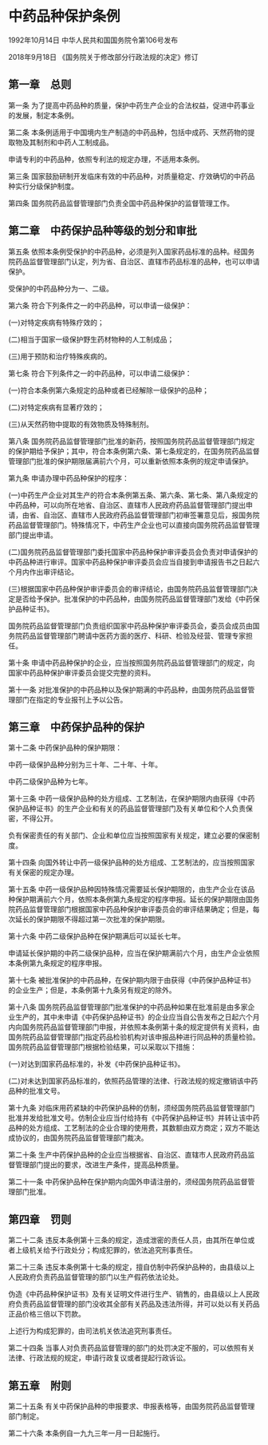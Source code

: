 # 中药品种保护条例

1992年10月14日 中华人民共和国国务院令第106号发布

2018年9月18日 《国务院关于修改部分行政法规的决定》修订

<!-- INFO END -->

## 第一章　总则

第一条 为了提高中药品种的质量，保护中药生产企业的合法权益，促进中药事业的发展，制定本条例。

第二条 本条例适用于中国境内生产制造的中药品种，包括中成药、天然药物的提取物及其制剂和中药人工制成品。

申请专利的中药品种，依照专利法的规定办理，不适用本条例。

第三条 国家鼓励研制开发临床有效的中药品种，对质量稳定、疗效确切的中药品种实行分级保护制度。

第四条 国务院药品监督管理部门负责全国中药品种保护的监督管理工作。

## 第二章　中药保护品种等级的划分和审批

第五条 依照本条例受保护的中药品种，必须是列入国家药品标准的品种。经国务院药品监督管理部门认定，列为省、自治区、直辖市药品标准的品种，也可以申请保护。

受保护的中药品种分为一、二级。

第六条 符合下列条件之一的中药品种，可以申请一级保护：

(一)对特定疾病有特殊疗效的；

(二)相当于国家一级保护野生药材物种的人工制成品；

(三)用于预防和治疗特殊疾病的。

第七条 符合下列条件之一的中药品种，可以申请二级保护：

(一)符合本条例第六条规定的品种或者已经解除一级保护的品种；

(二)对特定疾病有显著疗效的；

(三)从天然药物中提取的有效物质及特殊制剂。

第八条 国务院药品监督管理部门批准的新药，按照国务院药品监督管理部门规定的保护期给予保护；其中，符合本条例第六条、第七条规定的，在国务院药品监督管理部门批准的保护期限届满前六个月，可以重新依照本条例的规定申请保护。

第九条 申请办理中药品种保护的程序：

(一)中药生产企业对其生产的符合本条例第五条、第六条、第七条、第八条规定的中药品种，可以向所在地省、自治区、直辖市人民政府药品监督管理部门提出申请，由省、自治区、直辖市人民政府药品监督管理部门初审签署意见后，报国务院药品监督管理部门。特殊情况下，中药生产企业也可以直接向国务院药品监督管理部门提出申请。

(二)国务院药品监督管理部门委托国家中药品种保护审评委员会负责对申请保护的中药品种进行审评。国家中药品种保护审评委员会应当自接到申请报告书之日起六个月内作出审评结论。

(三)根据国家中药品种保护审评委员会的审评结论，由国务院药品监督管理部门决定是否给予保护。批准保护的中药品种，由国务院药品监督管理部门发给《中药保护品种证书》。

国务院药品监督管理部门负责组织国家中药品种保护审评委员会，委员会成员由国务院药品监督管理部门聘请中医药方面的医疗、科研、检验及经营、管理专家担任。

第十条 申请中药品种保护的企业，应当按照国务院药品监督管理部门的规定，向国家中药品种保护审评委员会提交完整的资料。

第十一条 对批准保护的中药品种以及保护期满的中药品种，由国务院药品监督管理部门在指定的专业报刊上予以公告。

## 第三章　中药保护品种的保护

第十二条 中药保护品种的保护期限：

中药一级保护品种分别为三十年、二十年、十年。

中药二级保护品种为七年。

第十三条 中药一级保护品种的处方组成、工艺制法，在保护期限内由获得《中药保护品种证书》的生产企业和有关的药品监督管理部门及有关单位和个人负责保密，不得公开。

负有保密责任的有关部门、企业和单位应当按照国家有关规定，建立必要的保密制度。

第十四条 向国外转让中药一级保护品种的处方组成、工艺制法的，应当按照国家有关保密的规定办理。

第十五条 中药一级保护品种因特殊情况需要延长保护期限的，由生产企业在该品种保护期满前六个月，依照本条例第九条规定的程序申报。延长的保护期限由国务院药品监督管理部门根据国家中药品种保护审评委员会的审评结果确定；但是，每次延长的保护期限不得超过第一次批准的保护期限。

第十六条 中药二级保护品种在保护期满后可以延长七年。

申请延长保护期的中药二级保护品种，应当在保护期满前六个月，由生产企业依照本条例第九条规定的程序申报。

第十七条 被批准保护的中药品种，在保护期内限于由获得《中药保护品种证书》的企业生产；但是，本条例第十九条另有规定的除外。

第十八条 国务院药品监督管理部门批准保护的中药品种如果在批准前是由多家企业生产的，其中未申请《中药保护品种证书》的企业应当自公告发布之日起六个月内向国务院药品监督管理部门申报，并依照本条例第十条的规定提供有关资料，由国务院药品监督管理部门指定药品检验机构对该申报品种进行同品种的质量检验。国务院药品监督管理部门根据检验结果，可以采取以下措施：

(一)对达到国家药品标准的，补发《中药保护品种证书》。

(二)对未达到国家药品标准的，依照药品管理的法律、行政法规的规定撤销该中药品种的批准文号。

第十九条 对临床用药紧缺的中药保护品种的仿制，须经国务院药品监督管理部门批准并发给批准文号。仿制企业应当付给持有《中药保护品种证书》并转让该中药品种的处方组成、工艺制法的企业合理的使用费，其数额由双方商定；双方不能达成协议的，由国务院药品监督管理部门裁决。

第二十条 生产中药保护品种的企业应当根据省、自治区、直辖市人民政府药品监督管理部门提出的要求，改进生产条件，提高品种质量。

第二十一条 中药保护品种在保护期内向国外申请注册的，须经国务院药品监督管理部门批准。

## 第四章　罚则

第二十二条 违反本条例第十三条的规定，造成泄密的责任人员，由其所在单位或者上级机关给予行政处分；构成犯罪的，依法追究刑事责任。

第二十三条 违反本条例第十七条的规定，擅自仿制中药保护品种的，由县级以上人民政府负责药品监督管理的部门以生产假药依法论处。

伪造《中药品种保护证书》及有关证明文件进行生产、销售的，由县级以上人民政府负责药品监督管理的部门没收其全部有关药品及违法所得，并可以处以有关药品正品价格三倍以下罚款。

上述行为构成犯罪的，由司法机关依法追究刑事责任。

第二十四条 当事人对负责药品监督管理的部门的处罚决定不服的，可以依照有关法律、行政法规的规定，申请行政复议或者提起行政诉讼。

## 第五章　附则

第二十五条 有关中药保护品种的申报要求、申报表格等，由国务院药品监督管理部门制定。

第二十六条 本条例自一九九三年一月一日起施行。